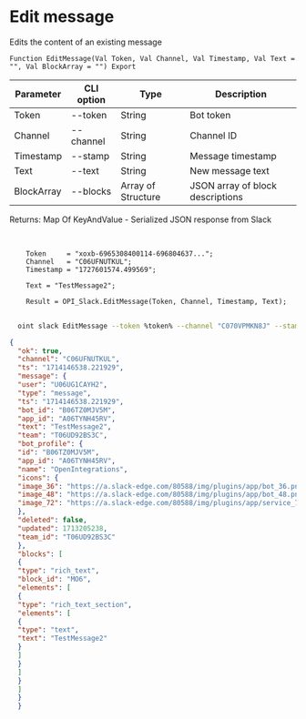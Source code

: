 ﻿---
sidebar_position: 3
---

# Edit message
 Edits the content of an existing message



`Function EditMessage(Val Token, Val Channel, Val Timestamp, Val Text = "", Val BlockArray = "") Export`

  | Parameter | CLI option | Type | Description |
  |-|-|-|-|
  | Token | --token | String | Bot token |
  | Channel | --channel | String | Channel ID |
  | Timestamp | --stamp | String | Message timestamp |
  | Text | --text | String | New message text |
  | BlockArray | --blocks | Array of Structure | JSON array of block descriptions |

  
  Returns:  Map Of KeyAndValue - Serialized JSON response from Slack

<br/>




```bsl title="Code example"
    Token     = "xoxb-6965308400114-696804637...";
    Channel   = "C06UFNUTKUL";
    Timestamp = "1727601574.499569";

    Text = "TestMessage2";

    Result = OPI_Slack.EditMessage(Token, Channel, Timestamp, Text);
```



```sh title="CLI command example"
    
  oint slack EditMessage --token %token% --channel "C070VPMKN8J" --stamp "1714146538.221929" --text "TestMessage2" --blocks %blocks%

```

```json title="Result"
{
  "ok": true,
  "channel": "C06UFNUTKUL",
  "ts": "1714146538.221929",
  "message": {
  "user": "U06UG1CAYH2",
  "type": "message",
  "ts": "1714146538.221929",
  "bot_id": "B06TZ0MJV5M",
  "app_id": "A06TYNH45RV",
  "text": "TestMessage2",
  "team": "T06UD92BS3C",
  "bot_profile": {
  "id": "B06TZ0MJV5M",
  "app_id": "A06TYNH45RV",
  "name": "OpenIntegrations",
  "icons": {
  "image_36": "https://a.slack-edge.com/80588/img/plugins/app/bot_36.png",
  "image_48": "https://a.slack-edge.com/80588/img/plugins/app/bot_48.png",
  "image_72": "https://a.slack-edge.com/80588/img/plugins/app/service_72.png"
  },
  "deleted": false,
  "updated": 1713205238,
  "team_id": "T06UD92BS3C"
  },
  "blocks": [
  {
  "type": "rich_text",
  "block_id": "MO6",
  "elements": [
  {
  "type": "rich_text_section",
  "elements": [
  {
  "type": "text",
  "text": "TestMessage2"
  }
  ]
  }
  ]
  }
  ]
  }
  }
```
